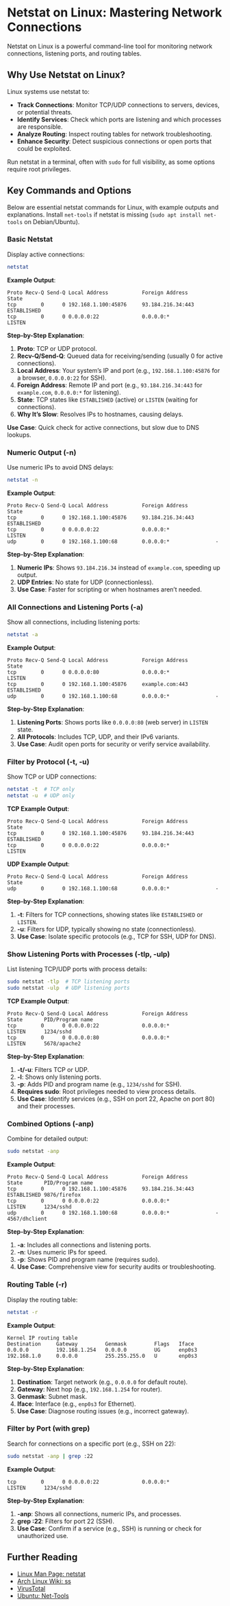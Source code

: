 # Netstat on Linux: Mastering Network Connections

Netstat on Linux is a powerful command-line tool for monitoring network connections, listening ports, and routing tables. 



## Why Use Netstat on Linux?

Linux systems use netstat to:
- **Track Connections**: Monitor TCP/UDP connections to servers, devices, or potential threats.
- **Identify Services**: Check which ports are listening and which processes are responsible.
- **Analyze Routing**: Inspect routing tables for network troubleshooting.
- **Enhance Security**: Detect suspicious connections or open ports that could be exploited.

Run netstat in a terminal, often with `sudo` for full visibility, as some options require root privileges.

## Key Commands and Options

Below are essential netstat commands for Linux, with example outputs and explanations. Install `net-tools` if netstat is missing (`sudo apt install net-tools` on Debian/Ubuntu).

### Basic Netstat
Display active connections:
```bash
netstat
```

**Example Output**:
```
Proto Recv-Q Send-Q Local Address           Foreign Address         State
tcp        0      0 192.168.1.100:45876     93.184.216.34:443      ESTABLISHED
tcp        0      0 0.0.0.0:22              0.0.0.0:*               LISTEN
```

**Step-by-Step Explanation**:
1. **Proto**: TCP or UDP protocol.
2. **Recv-Q/Send-Q**: Queued data for receiving/sending (usually 0 for active connections).
3. **Local Address**: Your system’s IP and port (e.g., `192.168.1.100:45876` for a browser, `0.0.0.0:22` for SSH).
4. **Foreign Address**: Remote IP and port (e.g., `93.184.216.34:443` for `example.com`, `0.0.0.0:*` for listening).
5. **State**: TCP states like `ESTABLISHED` (active) or `LISTEN` (waiting for connections).
6. **Why It’s Slow**: Resolves IPs to hostnames, causing delays.

**Use Case**: Quick check for active connections, but slow due to DNS lookups.

### Numeric Output (-n)
Use numeric IPs to avoid DNS delays:
```bash
netstat -n
```

**Example Output**:
```
Proto Recv-Q Send-Q Local Address           Foreign Address         State
tcp        0      0 192.168.1.100:45876     93.184.216.34:443      ESTABLISHED
tcp        0      0 0.0.0.0:22              0.0.0.0:*               LISTEN
udp        0      0 192.168.1.100:68        0.0.0.0:*               -
```

**Step-by-Step Explanation**:
1. **Numeric IPs**: Shows `93.184.216.34` instead of `example.com`, speeding up output.
2. **UDP Entries**: No state for UDP (connectionless).
3. **Use Case**: Faster for scripting or when hostnames aren’t needed.

### All Connections and Listening Ports (-a)
Show all connections, including listening ports:
```bash
netstat -a
```

**Example Output**:
```
Proto Recv-Q Send-Q Local Address           Foreign Address         State
tcp        0      0 0.0.0.0:80              0.0.0.0:*               LISTEN
tcp        0      0 192.168.1.100:45876     example.com:443        ESTABLISHED
udp        0      0 192.168.1.100:68        0.0.0.0:*               -
```

**Step-by-Step Explanation**:
1. **Listening Ports**: Shows ports like `0.0.0.0:80` (web server) in `LISTEN` state.
2. **All Protocols**: Includes TCP, UDP, and their IPv6 variants.
3. **Use Case**: Audit open ports for security or verify service availability.

### Filter by Protocol (-t, -u)
Show TCP or UDP connections:
```bash
netstat -t  # TCP only
netstat -u  # UDP only
```

**TCP Example Output**:
```
Proto Recv-Q Send-Q Local Address           Foreign Address         State
tcp        0      0 192.168.1.100:45876     93.184.216.34:443      ESTABLISHED
tcp        0      0 0.0.0.0:22              0.0.0.0:*               LISTEN
```

**UDP Example Output**:
```
Proto Recv-Q Send-Q Local Address           Foreign Address         State
udp        0      0 192.168.1.100:68        0.0.0.0:*               -
```

**Step-by-Step Explanation**:
1. **-t**: Filters for TCP connections, showing states like `ESTABLISHED` or `LISTEN`.
2. **-u**: Filters for UDP, typically showing no state (connectionless).
3. **Use Case**: Isolate specific protocols (e.g., TCP for SSH, UDP for DNS).

### Show Listening Ports with Processes (-tlp, -ulp)
List listening TCP/UDP ports with process details:
```bash
sudo netstat -tlp  # TCP listening ports
sudo netstat -ulp  # UDP listening ports
```

**TCP Example Output**:
```
Proto Recv-Q Send-Q Local Address           Foreign Address         State       PID/Program name
tcp        0      0 0.0.0.0:22              0.0.0.0:*               LISTEN      1234/sshd
tcp        0      0 0.0.0.0:80              0.0.0.0:*               LISTEN      5678/apache2
```

**Step-by-Step Explanation**:
1. **-t/-u**: Filters TCP or UDP.
2. **-l**: Shows only listening ports.
3. **-p**: Adds PID and program name (e.g., `1234/sshd` for SSH).
4. **Requires sudo**: Root privileges needed to view process details.
5. **Use Case**: Identify services (e.g., SSH on port 22, Apache on port 80) and their processes.

### Combined Options (-anp)
Combine for detailed output:
```bash
sudo netstat -anp
```

**Example Output**:
```
Proto Recv-Q Send-Q Local Address           Foreign Address         State       PID/Program name
tcp        0      0 192.168.1.100:45876     93.184.216.34:443      ESTABLISHED 9876/firefox
tcp        0      0 0.0.0.0:22              0.0.0.0:*               LISTEN      1234/sshd
udp        0      0 192.168.1.100:68        0.0.0.0:*               -           4567/dhclient
```

**Step-by-Step Explanation**:
1. **-a**: Includes all connections and listening ports.
2. **-n**: Uses numeric IPs for speed.
3. **-p**: Shows PID and program name (requires sudo).
4. **Use Case**: Comprehensive view for security audits or troubleshooting.

### Routing Table (-r)
Display the routing table:
```bash
netstat -r
```

**Example Output**:
```
Kernel IP routing table
Destination     Gateway         Genmask         Flags   Iface
0.0.0.0         192.168.1.254   0.0.0.0         UG      enp0s3
192.168.1.0     0.0.0.0         255.255.255.0   U       enp0s3
```

**Step-by-Step Explanation**:
1. **Destination**: Target network (e.g., `0.0.0.0` for default route).
2. **Gateway**: Next hop (e.g., `192.168.1.254` for router).
3. **Genmask**: Subnet mask.
4. **Iface**: Interface (e.g., `enp0s3` for Ethernet).
5. **Use Case**: Diagnose routing issues (e.g., incorrect gateway).

### Filter by Port (with grep)
Search for connections on a specific port (e.g., SSH on 22):
```bash
sudo netstat -anp | grep :22
```

**Example Output**:
```
tcp        0      0 0.0.0.0:22              0.0.0.0:*               LISTEN      1234/sshd
```

**Step-by-Step Explanation**:
1. **-anp**: Shows all connections, numeric IPs, and processes.
2. **grep :22**: Filters for port 22 (SSH).
3. **Use Case**: Confirm if a service (e.g., SSH) is running or check for unauthorized use.


## Further Reading
- [Linux Man Page: netstat](https://man7.org/linux/man-pages/man8/netstat.8.html)
- [Arch Linux Wiki: ss](https://wiki.archlinux.org/title/Ss)
- [VirusTotal](https://www.virustotal.com/)
- [Ubuntu: Net-Tools](https://packages.ubuntu.com/net-tools)


